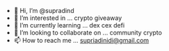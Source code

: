 - 👋 Hi, I’m @supradind
- 👀 I’m interested in ... crypto giveaway
- 🌱 I’m currently learning ... dex cex defi
- 💞️ I’m looking to collaborate on ... community crypto
- 📫 How to reach me ... supriadinidi@gmail.com

<!---
supradind/supradind is a ✨ special ✨ repository because its `README.md` (this file) appears on your GitHub profile.
You can click the Preview link to take a look at your changes.
--->

